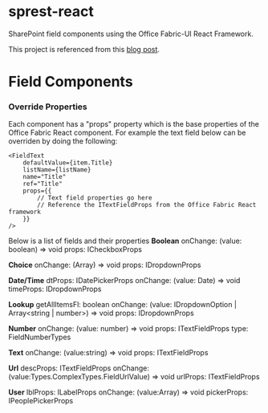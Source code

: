 # sprest-react
SharePoint field components using the Office Fabric-UI React Framework.

This project is referenced from this [blog post](http://dattabase.com/sharepoint-react-components/).

# Field Components
### Override Properties
Each component has a "props" property which is the base properties of the Office Fabric React component. For example the text field below can be overriden by doing the following:
```
<FieldText
    defaultValue={item.Title}
    listName={listName}
    name="Title"
    ref="Title"
    props={{
        // Text field properties go here
        // Reference the ITextFieldProps from the Office Fabric React framework
    }}
/>
```
Below is a list of fields and their properties
**Boolean**
onChange: (value: boolean) => void
props: ICheckboxProps

**Choice**
onChange: (Array<IDropdownOption>) => void
props: IDropdownProps

**Date/Time**
dtProps: IDatePickerProps
onChange: (value: Date) => void
timeProps: IDropdownProps

**Lookup**
getAllItemsFl: boolean
onChange: (value: IDropdownOption | Array<string | number>) => void
props: IDropdownProps

**Number**
onChange: (value: number) => void
props: ITextFieldProps
type: FieldNumberTypes

**Text**
onChange: (value:string) => void
props: ITextFieldProps

**Url**
descProps: ITextFieldProps
onChange: (value:Types.ComplexTypes.FieldUrlValue) => void
urlProps: ITextFieldProps

**User**
lblProps: ILabelProps
onChange: (value:Array<number>) => void
pickerProps: IPeoplePickerProps